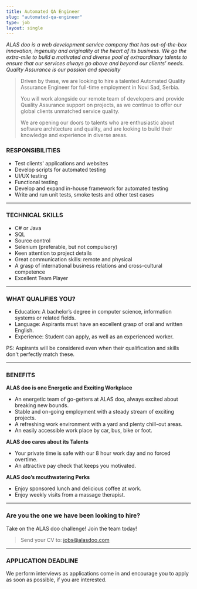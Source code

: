 ```yaml
---
title: Automated QA Engineer
slug: "automated-qa-engineer"
type: job
layout: single
---
```


_ALAS doo is a web development service company that has out-of-the-box innovation, ingenuity and originality at the heart of its business. We go the extra-mile to build a motivated and diverse pool of extraordinary talents to ensure that our services always go above and beyond our clients’ needs. Quality Assurance is our passion and specialty_

> Driven by these, we are looking to hire a talented Automated Quality Assurance Engineer for full-time employment in Novi Sad, Serbia.
>
> You will work alongside our remote team of developers and provide Quality Assurance support on projects, as we continue to offer our global clients unmatched service quality.
>
> We are opening our doors to talents who are enthusiastic about software architecture and quality, and are looking to build their knowledge and experience in diverse areas.

### RESPONSIBILITIES
* Test clients' applications and websites
* Develop scripts for automated testing
* UI/UX testing
* Functional testing
* Develop and expand in-house framework for automated testing
* Write and run unit tests, smoke tests and other test cases

---
### TECHNICAL SKILLS
* C# or Java
* SQL
* Source control
* Selenium (preferable, but not compulsory)
* Keen attention to project details
* Great communication skills: remote and physical
* A grasp of international business relations and cross-cultural competence
* Excellent Team Player

---
### WHAT QUALIFIES YOU?
* Education: A bachelor’s degree in computer science, information systems or related fields.
* Language: Aspirants must have an excellent grasp of oral and written English.
* Experience: Student can apply, as well as an experienced worker.

PS: Aspirants will be considered even when their qualification and skills don't perfectly match these.

---
### BENEFITS
__ALAS doo is one Energetic and Exciting Workplace__
* An energetic team of go-getters at ALAS doo, always excited about breaking new bounds.
* Stable and on-going employment with a steady stream of exciting projects.
* A refreshing work environment with a yard and plenty chill-out areas.
* An easily accessible work place by car, bus, bike or foot.

__ALAS doo cares about its Talents__
* Your private time is safe with our 8 hour work day and no forced overtime.
* An attractive pay check that keeps you motivated.

__ALAS doo’s mouthwatering Perks__
* Enjoy sponsored lunch and delicious coffee at work.
* Enjoy weekly visits from a massage therapist.

---
### Are you the one we have been looking to hire?
Take on the ALAS doo challenge!
Join the team today!

> Send your CV to: <jobs@alasdoo.com>

---
### APPLICATION DEADLINE
We perform interviews as applications come in and encourage you to apply as soon as possible, if you are interested.
